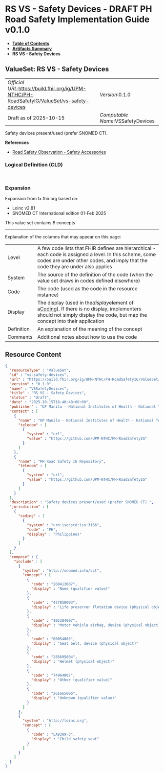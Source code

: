 # RS VS - Safety Devices - DRAFT PH Road Safety Implementation Guide v0.1.0

* [**Table of Contents**](toc.md)
* [**Artifacts Summary**](artifacts.md)
* **RS VS - Safety Devices**

## ValueSet: RS VS - Safety Devices 

| | |
| :--- | :--- |
| *Official URL*:https://build.fhir.org/ig/UPM-NTHC/PH-RoadSafetyIG/ValueSet/vs-safety-devices | *Version*:0.1.0 |
| Draft as of 2025-10-15 | *Computable Name*:VSSafetyDevices |

 
Safety devices present/used (prefer SNOMED CT). 

 **References** 

* [Road Safety Observation - Safety Accessories](StructureDefinition-rs-observation-safety-accessories.md)

### Logical Definition (CLD)

 

### Expansion

Expansion from tx.fhir.org based on:

* Loinc v2.81
* SNOMED CT International edition 01-Feb 2025

This value set contains 8 concepts

-------

 Explanation of the columns that may appear on this page: 

| | |
| :--- | :--- |
| Level | A few code lists that FHIR defines are hierarchical - each code is assigned a level. In this scheme, some codes are under other codes, and imply that the code they are under also applies |
| System | The source of the definition of the code (when the value set draws in codes defined elsewhere) |
| Code | The code (used as the code in the resource instance) |
| Display | The display (used in the*display*element of a[Coding](http://hl7.org/fhir/R4/datatypes.html#Coding)). If there is no display, implementers should not simply display the code, but map the concept into their application |
| Definition | An explanation of the meaning of the concept |
| Comments | Additional notes about how to use the code |



## Resource Content

```json
{
  "resourceType" : "ValueSet",
  "id" : "vs-safety-devices",
  "url" : "https://build.fhir.org/ig/UPM-NTHC/PH-RoadSafetyIG/ValueSet/vs-safety-devices",
  "version" : "0.1.0",
  "name" : "VSSafetyDevices",
  "title" : "RS VS - Safety Devices",
  "status" : "draft",
  "date" : "2025-10-15T18:40:48+00:00",
  "publisher" : "UP Manila - National Institutes of Health - National Telehealth Center",
  "contact" : [
    {
      "name" : "UP Manila - National Institutes of Health - National Telehealth Center",
      "telecom" : [
        {
          "system" : "url",
          "value" : "https://github.com/UPM-NTHC/PH-RoadSafetyIG"
        }
      ]
    },
    {
      "name" : "PH Road Safety IG Repository",
      "telecom" : [
        {
          "system" : "url",
          "value" : "https://github.com/UPM-NTHC/PH-RoadSafetyIG"
        }
      ]
    }
  ],
  "description" : "Safety devices present/used (prefer SNOMED CT).",
  "jurisdiction" : [
    {
      "coding" : [
        {
          "system" : "urn:iso:std:iso:3166",
          "code" : "PH",
          "display" : "Philippines"
        }
      ]
    }
  ],
  "compose" : {
    "include" : [
      {
        "system" : "http://snomed.info/sct",
        "concept" : [
          {
            "code" : "260413007",
            "display" : "None (qualifier value)"
          },
          {
            "code" : "427850003",
            "display" : "Life preserver flotation device (physical object)"
          },
          {
            "code" : "102384007",
            "display" : "Motor vehicle airbag, device (physical object)"
          },
          {
            "code" : "60054005",
            "display" : "Seat belt, device (physical object)"
          },
          {
            "code" : "285695004",
            "display" : "Helmet (physical object)"
          },
          {
            "code" : "74964007",
            "display" : "Other (qualifier value)"
          },
          {
            "code" : "261665006",
            "display" : "Unknown (qualifier value)"
          }
        ]
      },
      {
        "system" : "http://loinc.org",
        "concept" : [
          {
            "code" : "LA9389-3",
            "display" : "Child safety seat"
          }
        ]
      }
    ]
  }
}

```
